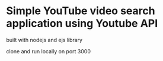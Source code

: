 # Simple YouTube video search application using Youtube API

built with nodejs and ejs library

clone and run locally on port 3000
